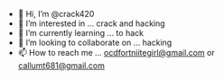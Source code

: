 - 👋 Hi, I’m @crack420
- 👀 I’m interested in ... crack and hacking
- 🌱 I’m currently learning ... to hack
- 💞️ I’m looking to collaborate on ... hacking 
- 📫 How to reach me ... ocdfortniitegirl@gmail.com or callumt681@gmail.com

<!---
crack420/crack420 is a ✨ special ✨ repository because its `README.md` (this file) appears on your GitHub profile.
You can click the Preview link to take a look at your changes.
--->
